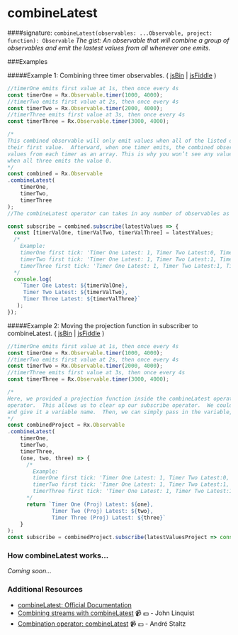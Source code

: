 # combineLatest
####signature: `combineLatest(observables: ...Observable, project: function): Observable`
*The gist: An observable that will combine a group of observables and emit the lastest values from all whenever one emits.*  

###Examples

#####Example 1: Combining three timer observables.
( [jsBin](http://jsbin.com/lumaqanoha/1/edit?js,console) | [jsFiddle](https://jsfiddle.net/btroncone/mygy9j86/) )
```js
//timerOne emits first value at 1s, then once every 4s
const timerOne = Rx.Observable.timer(1000, 4000);
//timerTwo emits first value at 2s, then once every 4s
const timerTwo = Rx.Observable.timer(2000, 4000);
//timerThree emits first value at 3s, then once every 4s
const timerThree = Rx.Observable.timer(3000, 4000);

/*
This combined observable will only emit values when all of the listed observables have emitted
their first value.  Afterward, when one timer emits, the combined observable will emit the latest
values from each timer as an array. This is why you won’t see any values till after 3 seconds
when all three emits the value 0.
*/
const combined = Rx.Observable
.combineLatest(
    timerOne,
    timerTwo,
    timerThree
);
//The combineLatest operator can takes in any number of observables as well as an optional projection function.

const subscribe = combined.subscribe(latestValues => {
  const [timerValOne, timerValTwo, timerValThree] = latestValues;
  /*
    Example:
    timerOne first tick: 'Timer One Latest: 1, Timer Two Latest:0, Timer Three Latest: 0
    timerTwo first tick: 'Timer One Latest: 1, Timer Two Latest:1, Timer Three Latest: 0
    timerThree first tick: 'Timer One Latest: 1, Timer Two Latest:1, Timer Three Latest: 1
  */
  console.log(
    `Timer One Latest: ${timerValOne}, 
     Timer Two Latest: ${timerValTwo}, 
     Timer Three Latest: ${timerValThree}`
   );
});
```

#####Example 2: Moving the projection function in subscriber to combineLatest.
( [jsBin](http://jsbin.com/lumaqanoha/1/edit?js,console) | [jsFiddle](https://jsfiddle.net/btroncone/mygy9j86/) )
```js
//timerOne emits first value at 1s, then once every 4s
const timerOne = Rx.Observable.timer(1000, 4000);
//timerTwo emits first value at 2s, then once every 4s
const timerTwo = Rx.Observable.timer(2000, 4000);
//timerThree emits first value at 3s, then once every 4s
const timerThree = Rx.Observable.timer(3000, 4000);

/*
Here, we provided a projection function inside the combineLatest operator instead of the subscribe
operator.  This allows us to clear up our subscribe operator.  We could also move the function outside
and give it a variable name.  Then, we can simply pass in the variable, letting us clean the code even more.
*/
const combinedProject = Rx.Observable
.combineLatest(
    timerOne,
    timerTwo,
    timerThree,
    (one, two, three) => {
      /*
        Example:
        timerOne first tick: 'Timer One Latest: 1, Timer Two Latest:0, Timer Three Latest: 0
        timerTwo first tick: 'Timer One Latest: 1, Timer Two Latest:1, Timer Three Latest: 0
        timerThree first tick: 'Timer One Latest: 1, Timer Two Latest:1, Timer Three Latest: 1
      */
      return `Timer One (Proj) Latest: ${one}, 
              Timer Two (Proj) Latest: ${two}, 
              Timer Three (Proj) Latest: ${three}`
    }
);
const subscribe = combinedProject.subscribe(latestValuesProject => console.log(latestValuesProject));
```

### How combineLatest works...
*Coming soon...*


### Additional Resources
* [combineLatest: Official Documentation](http://reactivex.io/rxjs/class/es6/Observable.js~Observable.html#instance-method-combineLatest)
* [Combining streams with combineLatest](https://egghead.io/lessons/rxjs-combining-streams-with-combinelatest?course=step-by-step-async-javascript-with-rxjs) :video_camera: :dollar: - John Linquist
* [Combination operator: combineLatest](https://egghead.io/lessons/rxjs-combination-operator-combinelatest?course=rxjs-beyond-the-basics-operators-in-depth) :video_camera: :dollar: - André Staltz
